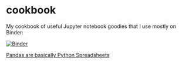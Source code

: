 # cookbook
My cookbook of useful Jupyter notebook goodies that I use mostly on Binder:

[![Binder](https://mybinder.org/badge_logo.svg)](https://mybinder.org/v2/gh/dbrunton/cookbook/master)

[Pandas are basically Python Spreadsheets](https://github.com/dbrunton/cookbook/blob/master/Pandas.ipynb)
